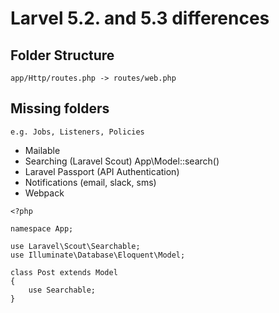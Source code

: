 # Larvel 5.2. and 5.3 differences

## Folder Structure

```
app/Http/routes.php -> routes/web.php
```

## Missing folders

```
e.g. Jobs, Listeners, Policies
```

- Mailable
- Searching (Laravel Scout) App\Model::search()
- Laravel Passport (API Authentication)
- Notifications (email, slack, sms)
- Webpack

```
<?php

namespace App;

use Laravel\Scout\Searchable;
use Illuminate\Database\Eloquent\Model;

class Post extends Model
{
    use Searchable;
}
```